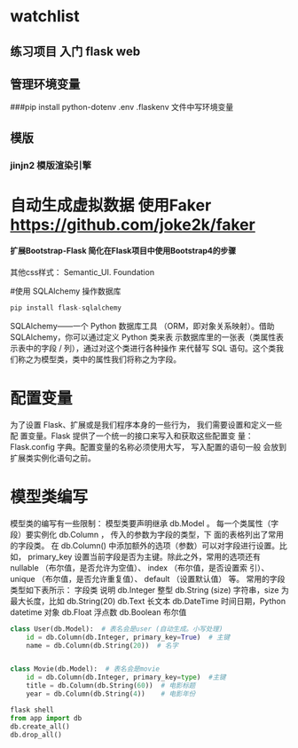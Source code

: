 # watchlist
## 练习项目 入门 flask web

## 管理环境变量
###pip install python-dotenv
.env .flaskenv  文件中写环境变量

## 模版
### jinjn2 模版渲染引擎

# 自动生成虚拟数据 使用Faker https://github.com/joke2k/faker

#### 扩展Bootstrap-Flask 简化在Flask项目中使用Bootstrap4的步骤
其他css样式： Semantic_UI. Foundation

#使用 SQLAlchemy 操作数据库
```python
pip install flask-sqlalchemy
```
SQLAlchemy——一个 Python 数据库工具 （ORM，即对象关系映射）。借助 SQLAlchemy，你可以通过定义 Python 类来表 示数据库里的一张表（类属性表示表中的字段 / 列），通过对这个类进行各种操作 来代替写 SQL 语句。这个类我们称之为模型类，类中的属性我们将称之为字段。
# 配置变量
为了设置 Flask、扩展或是我们程序本身的一些行为，
我们需要设置和定义一些配 置变量。Flask 
提供了一个统一的接口来写入和获取这些配置变 量：
 Flask.config 字典。配置变量的名称必须使用大写，
写入配置的语句一般 会放到扩展类实例化语句之前。

# 模型类编写
模型类的编写有一些限制： 
模型类要声明继承 db.Model 。
 每一个类属性（字段）要实例化 db.Column ，
 传入的参数为字段的类型，下 面的表格列出了常用的字段类。
  在 db.Column() 中添加额外的选项（参数）可以对字段进行设置。比 如， primary_key 设置当前字段是否为主键。除此之外，常用的选项还有 nullable （布尔值，是否允许为空值）、 index （布尔值，是否设置索 引）、 unique （布尔值，是否允许重复值）、 default （设置默认值） 等。 常用的字段类型如下表所示： 字段类 说明 db.Integer 整型 db.String (size) 字符串，size 为最大长度，比如 db.String(20) db.Text 长文本 db.DateTime 时间日期，Python datetime 对象 db.Float 浮点数 db.Boolean 布尔值

```python
class User(db.Model):  # 表名会是user (自动生成。小写处理)
    id = db.Column(db.Integer, primary_key=True)  # 主键
    name = db.Column(db.String(20))  # 名字


class Movie(db.Model):  # 表名会是movie
    id = db.Column(db.Integer, primary_key=type)  #主键
    title = db.Column(db.String(60))  # 电影标题
    year = db.Column(db.String(4))    # 电影年份
```
```python
flask shell
from app import db
db.create_all()
db.drop_all()
```
